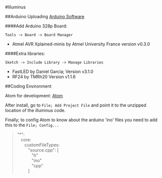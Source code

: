 #Illuminus


##Arduino Uploading
[Arduino Software](https://www.arduino.cc/download_handler.php)

####Add Arduino 328p Board:

`Tools -> Board -> Board Manager`

* Atmel AVR Xplained-minis by Atmel University France version v0.3.0

####Extra libraries:
	
`Sketch -> Include Library -> Manage Libraries`

* FastLED by Daniel Garcia; Version v3.1.0
* RF24 by TMRh20 Version v1.1.6


##Coding Environment

Atom for development:
[Atom](https://atom.io/)

After install, go to `File; Add Project File` and point it to the unzipped location of the illuminus code.

Finally; to config Atom to know about the arduino 'ino' files you need to add this to the `File; Config...`


>"*":  
&nbsp;&nbsp;&nbsp;core:  
&nbsp;&nbsp;&nbsp;&nbsp;&nbsp;&nbsp;customFileTypes:  
&nbsp;&nbsp;&nbsp;&nbsp;&nbsp;&nbsp;&nbsp;&nbsp;&nbsp;"source.cpp": [  
&nbsp;&nbsp;&nbsp;&nbsp;&nbsp;&nbsp;&nbsp;&nbsp;&nbsp;&nbsp;&nbsp;&nbsp;"h"  
&nbsp;&nbsp;&nbsp;&nbsp;&nbsp;&nbsp;&nbsp;&nbsp;&nbsp;&nbsp;&nbsp;&nbsp;"ino"  
&nbsp;&nbsp;&nbsp;&nbsp;&nbsp;&nbsp;&nbsp;&nbsp;&nbsp;&nbsp;&nbsp;&nbsp;"cpp"  
&nbsp;&nbsp;&nbsp;&nbsp;&nbsp;&nbsp;&nbsp;&nbsp;&nbsp;]  

